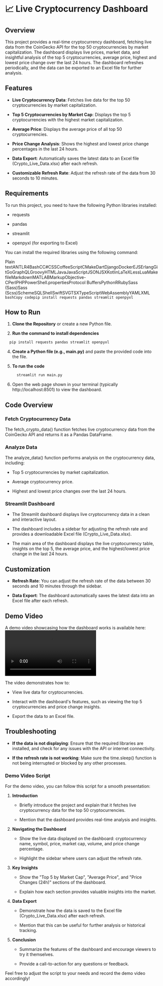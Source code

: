
📈 Live Cryptocurrency Dashboard
================================

Overview
--------

This project provides a real-time cryptocurrency dashboard, fetching live data from the CoinGecko API for the top 50 cryptocurrencies by market capitalization. The dashboard displays live prices, market data, and insightful analysis of the top 5 cryptocurrencies, average price, highest and lowest price change over the last 24 hours. The dashboard refreshes periodically, and the data can be exported to an Excel file for further analysis.

Features
--------

*   **Live Cryptocurrency Data**: Fetches live data for the top 50 cryptocurrencies by market capitalization.
    
*   **Top 5 Cryptocurrencies by Market Cap**: Displays the top 5 cryptocurrencies with the highest market capitalization.
    
*   **Average Price**: Displays the average price of all top 50 cryptocurrencies.
    
*   **Price Change Analysis**: Shows the highest and lowest price change percentages in the last 24 hours.
    
*   **Data Export**: Automatically saves the latest data to an Excel file (Crypto\_Live\_Data.xlsx) after each refresh.
    
*   **Customizable Refresh Rate**: Adjust the refresh rate of the data from 30 seconds to 10 minutes.
    

Requirements
------------

To run this project, you need to have the following Python libraries installed:

*   requests
    
*   pandas
    
*   streamlit
    
*   openpyxl (for exporting to Excel)
    

You can install the required libraries using the following command:

Plain textANTLR4BashCC#CSSCoffeeScriptCMakeDartDjangoDockerEJSErlangGitGoGraphQLGroovyHTMLJavaJavaScriptJSONJSXKotlinLaTeXLessLuaMakefileMarkdownMATLABMarkupObjective-CPerlPHPPowerShell.propertiesProtocol BuffersPythonRRubySass (Sass)Sass (Scss)SchemeSQLShellSwiftSVGTSXTypeScriptWebAssemblyYAMLXML`   bashCopy codepip install requests pandas streamlit openpyxl   `

How to Run
----------

1.  **Clone the Repository** or create a new Python file.
    
2. **Run the command to install dependencies**
  ```bash
    pip install requests pandas streamlit openpyxl
  ```
4.  **Create a Python file (e.g., main.py)** and paste the provided code into the file.
    
5.  **To run the code**
    ```bash
      streamlit run main.py
    ```
7.  Open the web page shown in your terminal (typically http://localhost:8501) to view the dashboard.
    

Code Overview
-------------

### Fetch Cryptocurrency Data

The fetch\_crypto\_data() function fetches live cryptocurrency data from the CoinGecko API and returns it as a Pandas DataFrame.

### Analyze Data

The analyze\_data() function performs analysis on the cryptocurrency data, including:

*   Top 5 cryptocurrencies by market capitalization.
    
*   Average cryptocurrency price.
    
*   Highest and lowest price changes over the last 24 hours.
    

### Streamlit Dashboard

*   The Streamlit dashboard displays live cryptocurrency data in a clean and interactive layout.
    
*   The dashboard includes a sidebar for adjusting the refresh rate and provides a downloadable Excel file (Crypto\_Live\_Data.xlsx).
    
*   The main area of the dashboard displays the live cryptocurrency table, insights on the top 5, the average price, and the highest/lowest price change in the last 24 hours.
    

Customization
-------------

*   **Refresh Rate**: You can adjust the refresh rate of the data between 30 seconds and 10 minutes through the sidebar.
    
*   **Data Export**: The dashboard automatically saves the latest data into an Excel file after each refresh.
    

Demo Video
----------

A demo video showcasing how the dashboard works is available here:
![Watch the demo video](./CryptoDataAnalysis.mp4)

The video demonstrates how to:

*   View live data for cryptocurrencies.
    
*   Interact with the dashboard's features, such as viewing the top 5 cryptocurrencies and price change insights.
    
*   Export the data to an Excel file.
    

Troubleshooting
---------------

*   **If the data is not displaying**: Ensure that the required libraries are installed, and check for any issues with the API or internet connectivity.
    
*   **If the refresh rate is not working**: Make sure the time.sleep() function is not being interrupted or blocked by any other processes.
    


### Demo Video Script

For the demo video, you can follow this script for a smooth presentation:

1.  **Introduction** 
    
    *   Briefly introduce the project and explain that it fetches live cryptocurrency data for the top 50 cryptocurrencies.
        
    *   Mention that the dashboard provides real-time analysis and insights.
        
2.  **Navigating the Dashboard** 
    
    *   Show the live data displayed on the dashboard: cryptocurrency name, symbol, price, market cap, volume, and price change percentage.
        
    *   Highlight the sidebar where users can adjust the refresh rate.
        
3.  **Key Insights**
    
    *   Show the "Top 5 by Market Cap", "Average Price", and "Price Changes (24h)" sections of the dashboard.
        
    *   Explain how each section provides valuable insights into the market.
        
4.  **Data Export** 
    
    *   Demonstrate how the data is saved to the Excel file (Crypto\_Live\_Data.xlsx) after each refresh.
        
    *   Mention that this can be useful for further analysis or historical tracking.
        
5.  **Conclusion**
    
    *   Summarize the features of the dashboard and encourage viewers to try it themselves.
        
    *   Provide a call-to-action for any questions or feedback.
        

Feel free to adjust the script to your needs and record the demo video accordingly!
